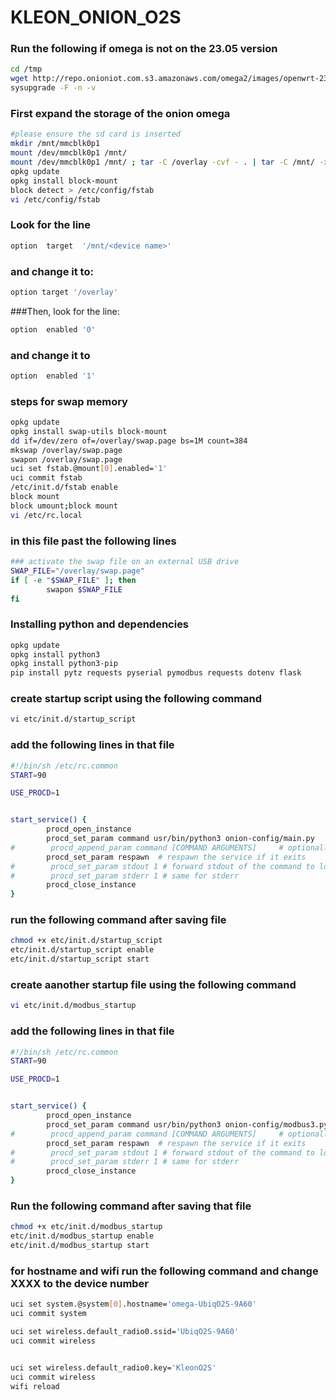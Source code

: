 # KLEON_ONION_O2S

### Run the following if omega is not on the 23.05 version
```bash 
cd /tmp
wget http://repo.onioniot.com.s3.amazonaws.com/omega2/images/openwrt-23.05/onion_omega2p-23.05.3-20250205.bin
sysupgrade -F -n -v 
```

### First expand the storage of the onion omega 
```bash
#please ensure the sd card is inserted
mkdir /mnt/mmcblk0p1
mount /dev/mmcblk0p1 /mnt/
mount /dev/mmcblk0p1 /mnt/ ; tar -C /overlay -cvf - . | tar -C /mnt/ -xf - ; umount /mnt/
opkg update
opkg install block-mount
block detect > /etc/config/fstab
vi /etc/config/fstab
```
### Look for the line

```bash
option  target  '/mnt/<device name>'
```
### and change it to:

```bash
option target '/overlay'
```
###Then, look for the line:

```bash
option  enabled '0'
```
### and change it to

```bash 
option  enabled '1'
```

### steps for swap memory
```bash
opkg update
opkg install swap-utils block-mount
dd if=/dev/zero of=/overlay/swap.page bs=1M count=384
mkswap /overlay/swap.page
swapon /overlay/swap.page
uci set fstab.@mount[0].enabled='1'
uci commit fstab
/etc/init.d/fstab enable
block mount
block umount;block mount
vi /etc/rc.local
```
### in this file past the following lines
```bash
### activate the swap file on an external USB drive
SWAP_FILE="/overlay/swap.page"
if [ -e "$SWAP_FILE" ]; then
        swapon $SWAP_FILE
fi
```
### Installing python and dependencies
```bash
opkg update
opkg install python3
opkg install python3-pip
pip install pytz requests pyserial pymodbus requests dotenv flask
```

### create startup script using the following command 
```bash
vi etc/init.d/startup_script
```
### add the following lines in that file
```bash
#!/bin/sh /etc/rc.common
START=90

USE_PROCD=1


start_service() {
        procd_open_instance
        procd_set_param command usr/bin/python3 onion-config/main.py
#        procd_append_param command [COMMAND ARGUMENTS]     # optionally append command parameters
        procd_set_param respawn  # respawn the service if it exits
#        procd_set_param stdout 1 # forward stdout of the command to logd
#        procd_set_param stderr 1 # same for stderr
        procd_close_instance
}
```
### run the following command after saving file
```bash
chmod +x etc/init.d/startup_script
etc/init.d/startup_script enable
etc/init.d/startup_script start
```

### create aanother startup file using the following command

```bash
vi etc/init.d/modbus_startup
```
### add the following lines in that file
```bash
#!/bin/sh /etc/rc.common
START=90

USE_PROCD=1


start_service() {
        procd_open_instance
        procd_set_param command usr/bin/python3 onion-config/modbus3.py
#        procd_append_param command [COMMAND ARGUMENTS]     # optionally append command parameters
        procd_set_param respawn  # respawn the service if it exits
#        procd_set_param stdout 1 # forward stdout of the command to logd
#        procd_set_param stderr 1 # same for stderr
        procd_close_instance
}
```
### Run the following command after saving that file
```bash
chmod +x etc/init.d/modbus_startup
etc/init.d/modbus_startup enable
etc/init.d/modbus_startup start
```
### for hostname and wifi run the following command and change XXXX to the device number
```bash
uci set system.@system[0].hostname='omega-UbiqO2S-9A60'
uci commit system

uci set wireless.default_radio0.ssid='UbiqO2S-9A60'
uci commit wireless


uci set wireless.default_radio0.key='KleonO2S'
uci commit wireless
wifi reload
```

